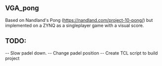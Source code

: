 ## VGA_pong 
Based on Nandland's Pong (https://nandland.com/project-10-pong/) but implemented on a ZYNQ as a singleplayer game with a visual score.


## TODO:
-- Slow padel down.
-- Change padel position
-- Create TCL script to build project
